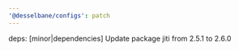 ```yaml
---
'@desselbane/configs': patch
---
```


deps: [minor|dependencies] Update package jiti from 2.5.1 to 2.6.0

